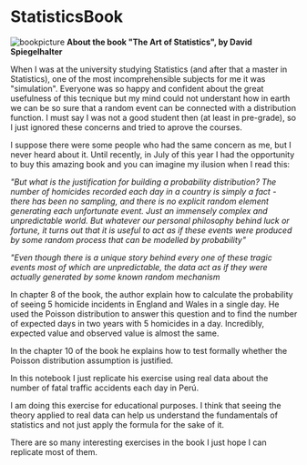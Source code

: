 # StatisticsBook


![bookpicture](https://blogger.googleusercontent.com/img/b/R29vZ2xl/AVvXsEhwWS0x9r-QIXyeSgjZWBKhgherovUqNyGgFyMUJMCNJq04ngMHg5scBdKgNV9TrH4Ciwnascc-MltchHRuv3a1y_CQm4fxB82DxiDF9sSBjOlj_rPPqDxHRmDZn98tXAMW_mZHA1EWIJwrxcNB7oiYvbOaNv63ld8BlKx88o9t-OCwpcFmGalB3FueeNg/s4000/20230727_191836.jpg)
**About the book "The Art of Statistics", by David Spiegelhalter**

When I was at the university studying Statistics (and after that a master in Statistics), one of the most incomprehensible subjects for me it was "simulation". 
Everyone was so happy and confident about the great usefulness of this tecnique but my mind could not understant how in earth we can be so sure that a random event can be connected with a distribution function. I must say I was not a good student then (at least in pre-grade), so I just ignored these concerns and tried to aprove the courses.

I suppose there were some people who had the same concern as me, but I never heard about it. 
Until recently, in July of this year I had the opportunity to buy this amazing book and you can imagine my ilusion when I read this:

*"But what is the justification for building a probability distribution? The number of homicides recorded each day in a country is simply a fact - there has been no sampling, and there is no explicit random element generating each unfortunate event. Just an immensely complex and unpredictable world. But whatever our personal philosophy behind luck or fortune, it turns out that it is useful to act as if these events were produced by some random process that can be modelled by probability"*

*"Even though there is a unique story behind every one of these tragic events most of which are unpredictable, the data act as if they were actually generated by some known random mechanism*

In chapter 8 of the book, the author explain how to calculate the probability of seeing 5 homicide incidents in England and Wales in a single day. He used the Poisson distribution to answer this question and to find the number of expected days in two years with 5 homicides in a day. Incredibly, expected value and observed value is almost the same.

In the chapter 10 of the book he explains how to test formally whether the Poisson distribution assumption is justified.

In this notebook I just replicate his exercise using real data about the number of fatal traffic accidents each day in Perú.

I am doing this exercise for educational purposes. I think that seeing the theory applied to real data can help us understand the fundamentals of statistics and not just apply the formula for the sake of it.

There are so many interesting exercises in the book I just hope I can replicate most of them.


